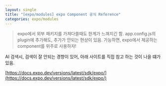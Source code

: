```yaml
---
layout: single
title: "[expo/modules] expo Component 공식 Reference"
categories: expo/modules
---
```


> expo에서 외부 패키지를 가져다쓸때도 한계가 느껴지긴 함.
> app.config.js의 plugin에 추가해도, 추가가 안되는 현상이 있음.
> 가능하면, expo에서 제공하는 component를 위주로 사용하자!

AI 검색시, 검색이 잘 안되는 경향이 있어, 아래 사이트를 직접 참고 하는 것이 나을 떄가 있음.

[https://docs.expo.dev/versions/latest/sdk/expo/](https://docs.expo.dev/versions/latest/sdk/expo/)
